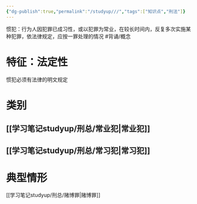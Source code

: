 ```yaml
---
{"dg-publish":true,"permalink":"/studyup///","tags":["知识点","刑法"]}
---
```


惯犯：行为人因犯罪已成习性，或以犯罪为常业，在较长时间内，反复多次实施某种犯罪，依法律规定，应按一罪处理的情况 #背诵/概念 
# 特征：法定性
惯犯必须有法律的明文规定
# 类别
## [[学习笔记studyup/刑总/常业犯\|常业犯]]
## [[学习笔记studyup/刑总/常习犯\|常习犯]]
# 典型情形
[[学习笔记studyup/刑总/赌博罪\|赌博罪]]